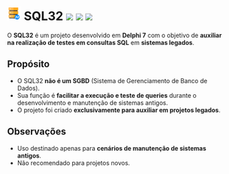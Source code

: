 # <img src="favicon.png" alt="Logo" width="32" height="32"> SQL32 [![](https://img.shields.io/badge/development-25.9.12.1-blue?style=flat-square&logoColor=white)](https://github.com/zrfisaac/SQL32/releases/download/v25.9.12.1/SETUP.exe) [![](https://img.shields.io/badge/patreon-$-ff69b4?logo=patreon&style=flat-square&logoColor=white)](https://www.patreon.com/zrfisaac) [![](https://img.shields.io/badge/ko--fi-$-ff69b4?logo=kofi&style=flat-square&logoColor=white)](https://ko-fi.com/zrfisaac)

O **SQL32** é um projeto desenvolvido em **Delphi 7** com o objetivo de **auxiliar na realização de testes em consultas SQL** em **sistemas legados**.

## Propósito

- O SQL32 **não é um SGBD** (Sistema de Gerenciamento de Banco de Dados).  
- Sua função é **facilitar a execução e teste de queries** durante o desenvolvimento e manutenção de sistemas antigos.  
- O projeto foi criado **exclusivamente para auxiliar em projetos legados**.  

## Observações

- Uso destinado apenas para **cenários de manutenção de sistemas antigos**.  
- Não recomendado para projetos novos.  
